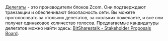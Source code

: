 [Делегаты](introduction/master) - это производители блоков Zcom. Они подтверждают транзакции и обеспечивают безопасность сети. Вы можете проголосовать за стольких делегатов, за скольких пожелаете, и все они получат одинаковое количество голосов. Предлагаемые кандидатуры делегатов можно найти здесь: [BitSharestalk - Stakeholder Proposals Board](https://bitsharestalk.org/index.php/board,75.0.html).